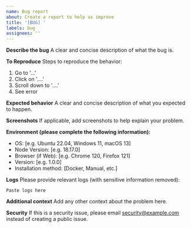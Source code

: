 ```yaml
---
name: Bug report
about: Create a report to help us improve
title: '[BUG] '
labels: bug
assignees: ''
---
```


**Describe the bug**
A clear and concise description of what the bug is.

**To Reproduce**
Steps to reproduce the behavior:
1. Go to '...'
2. Click on '....'
3. Scroll down to '....'
4. See error

**Expected behavior**
A clear and concise description of what you expected to happen.

**Screenshots**
If applicable, add screenshots to help explain your problem.

**Environment (please complete the following information):**
 - OS: [e.g. Ubuntu 22.04, Windows 11, macOS 13]
 - Node Version: [e.g. 18.17.0]
 - Browser (if Web): [e.g. Chrome 120, Firefox 121]
 - Version: [e.g. 1.0.0]
 - Installation method: [Docker, Manual, etc.]

**Logs**
Please provide relevant logs (with sensitive information removed):

```
Paste logs here
```

**Additional context**
Add any other context about the problem here.

**Security**
If this is a security issue, please email security@example.com instead of creating a public issue.
